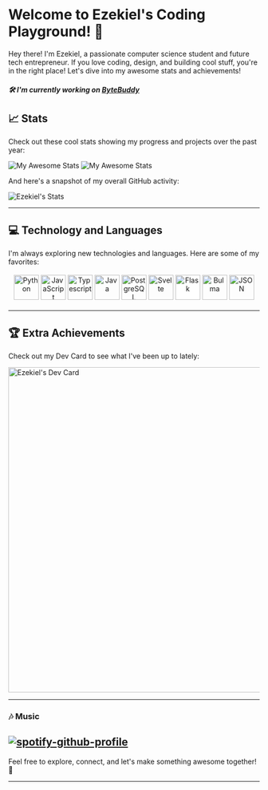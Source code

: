 # Welcome to Ezekiel's Coding Playground! 🎢

Hey there! I'm Ezekiel, a passionate computer science student and future tech entrepreneur. If you love coding, design, and building cool stuff, you're in the right place! Let's dive into my awesome stats and achievements!

##### **🛠️ I'm currently working on [ByteBuddy](https://github.com/Ezek-iel/quiz-byte)**

## 📈 Stats

Check out these cool stats showing my progress and projects over the past year:

![My Awesome Stats](https://api.githubtrends.io/user/svg/Ezek-iel/langs?time_range=one_year&use_percent=True&theme=dark) ![My Awesome Stats](https://api.githubtrends.io/user/svg/Ezek-iel/repos?time_range=one_year&loc_metric=changed&theme=dark)

And here's a snapshot of my overall GitHub activity:

![Ezekiel's Stats](https://github-readme-stats.vercel.app/api?username=Ezek-iel&show_icons=true&theme=transparent)

---

## 💻 Technology and Languages

I'm always exploring new technologies and languages. Here are some of my favorites:

<div style="text-align: center; padding: 4px; border-radius: 10px">
    <img src="https://cdn.jsdelivr.net/gh/devicons/devicon@latest/icons/python/python-original.svg" height="50px" alt="Python"/>
    <img src="https://cdn.jsdelivr.net/gh/devicons/devicon@latest/icons/javascript/javascript-original.svg" height="50px" alt="JavaScript"/>
    <img src="https://cdn.jsdelivr.net/gh/devicons/devicon@latest/icons/typescript/typescript-original.svg" height="50px" alt="Typescript"/>
    <img src="https://cdn.jsdelivr.net/gh/devicons/devicon@latest/icons/java/java-original-wordmark.svg" height="50px" alt="Java"/>   
    <img src="https://cdn.jsdelivr.net/gh/devicons/devicon@latest/icons/postgresql/postgresql-original.svg" height="50px" alt="PostgreSQL"/>
    <img src="https://cdn.jsdelivr.net/gh/devicons/devicon@latest/icons/svelte/svelte-original.svg" height="50px" alt="Svelte" />
    <img src="https://cdn.jsdelivr.net/gh/devicons/devicon@latest/icons/flask/flask-original.svg" height="50px" alt="Flask" style="background-color: white"/>
    <img src="https://cdn.jsdelivr.net/gh/devicons/devicon@latest/icons/bulma/bulma-plain.svg" height="50px" alt="Bulma" />
    <img src="https://cdn.jsdelivr.net/gh/devicons/devicon@latest/icons/json/json-original.svg" height="50px" alt="JSON"/>
</div>

---

## 🏆 Extra Achievements 

Check out my Dev Card to see what I've been up to lately:

<a href="https://app.daily.dev/ezekiel8"><img src="https://api.daily.dev/devcards/v2/7l51MP3rotMgXMFvCL0wF.png?r=996&type=wide" width="652" alt="Ezekiel's Dev Card"/></a>

---

### 🎶 Music
[![spotify-github-profile](https://spotify-github-profile.kittinanx.com/api/view?uid=31yi42ui4e77bv6tslqls2ogn3na&cover_image=true&theme=default&show_offline=false&background_color=121212&interchange=false&bar_color_cover=false)](https://github.com/kittinan/spotify-github-profile)
---

Feel free to explore, connect, and let's make something awesome together! 🚀

---
